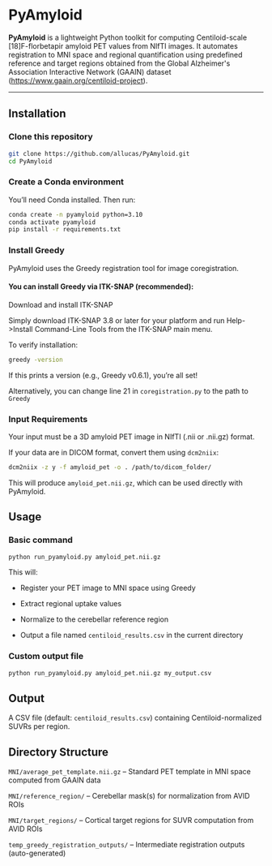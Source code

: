 # PyAmyloid
**PyAmyloid** is a lightweight Python toolkit for computing Centiloid-scale [18]F-florbetapir amyloid PET values from NIfTI images. It automates registration to MNI space and regional quantification using predefined reference and target regions obtained from the Global Alzheimer's Association Interactive Network (GAAIN) dataset (https://www.gaain.org/centiloid-project).

---

## Installation

### Clone this repository
```bash
git clone https://github.com/allucas/PyAmyloid.git
cd PyAmyloid
```

### Create a Conda environment

You’ll need Conda installed. Then run:

```bash
conda create -n pyamyloid python=3.10
conda activate pyamyloid
pip install -r requirements.txt
```

### Install Greedy

PyAmyloid uses the Greedy registration tool for image coregistration.

#### You can install Greedy via ITK-SNAP (recommended):

Download and install ITK-SNAP

Simply download ITK-SNAP 3.8 or later for your platform and run Help->Install Command-Line Tools from the ITK-SNAP main menu.

To verify installation:

```bash
greedy -version
```

If this prints a version (e.g., Greedy v0.6.1), you’re all set!

Alternatively, you can change line 21 in `coregistration.py` to the path to `Greedy` 

### Input Requirements

Your input must be a 3D amyloid PET image in NIfTI (.nii or .nii.gz) format.

If your data are in DICOM format, convert them using `dcm2niix`:

```bash
dcm2niix -z y -f amyloid_pet -o . /path/to/dicom_folder/
```

This will produce `amyloid_pet.nii.gz`, which can be used directly with PyAmyloid.

## Usage

### Basic command

```bash
python run_pyamyloid.py amyloid_pet.nii.gz
```

This will:

- Register your PET image to MNI space using Greedy

- Extract regional uptake values

- Normalize to the cerebellar reference region

- Output a file named `centiloid_results.csv` in the current directory

### Custom output file

```bash
python run_pyamyloid.py amyloid_pet.nii.gz my_output.csv
```

## Output

A CSV file (default: `centiloid_results.csv`) containing Centiloid-normalized SUVRs per region.

## Directory Structure

`MNI/average_pet_template.nii.gz` – Standard PET template in MNI space computed from GAAIN data

`MNI/reference_region/` – Cerebellar mask(s) for normalization from AVID ROIs

`MNI/target_regions/` – Cortical target regions for SUVR computation from AVID ROIs

`temp_greedy_registration_outputs/` – Intermediate registration outputs (auto-generated)
